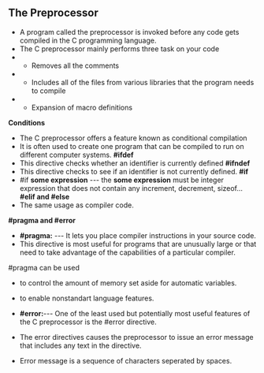 ## The Preprocessor
- A program called the preprocessor is invoked before any code gets compiled in the C programming language. 
- The C preprocessor mainly performs three task on your code 
- - Removes all the comments
- - Includes all of the files from various libraries that the program needs to compile
- - Expansion of macro definitions 

**Conditions**

- The C preprocessor offers a feature known as conditional compilation 
- It is often used to create one program that can be compiled to run on different computer systems.
**#ifdef** 
- This directive checks whether an identifier is currently defined 
**#ifndef**
- This directive checks to see if an identifier is not currently defined. 
**#if**
- #if **some expression** --- the **some expression** must be integer expression that does not contain any increment, decrement, sizeof... 
**#elif and #else**
- The same usage as compiler code. 

**#pragma and #error**

- **#pragma:** --- It lets you place compiler instructions in your source code. 
- This directive is most useful for programs that are unusually large or that need to take advantage of the capabilities of a particular compiler. 

#pragma can be used 

- to control the amount of memory set aside for automatic variables. 
- to enable nonstandart language features.  

- **#error:**--- One of the least used but potentially most useful features of the C preprocessor is the #error directive. 

- The error directives causes the preprocessor to issue an error message that includes any text in the directive. 
- Error message is a sequence of characters seperated by spaces. 
	

